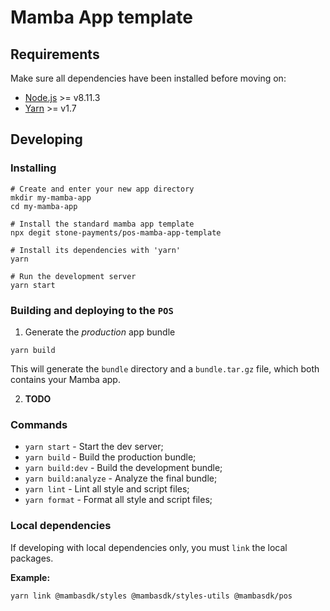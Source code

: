 # Mamba App template

## Requirements

Make sure all dependencies have been installed before moving on:

- [Node.js](http://nodejs.org/) >= v8.11.3
- [Yarn](https://yarnpkg.com/en/docs/install) >= v1.7

## Developing

### Installing

```shell
# Create and enter your new app directory
mkdir my-mamba-app
cd my-mamba-app

# Install the standard mamba app template
npx degit stone-payments/pos-mamba-app-template

# Install its dependencies with 'yarn'
yarn

# Run the development server
yarn start
```

### Building and deploying to the `POS`

1. Generate the *production* app bundle

```shell
yarn build
```

This will generate the `bundle` directory and a `bundle.tar.gz` file, which both contains your Mamba app.

2. **TODO**

### Commands

- `yarn start` - Start the dev server;
- `yarn build` - Build the production bundle;
- `yarn build:dev` - Build the development bundle;
- `yarn build:analyze` - Analyze the final bundle;
- `yarn lint` - Lint all style and script files;
- `yarn format` - Format all style and script files;

### Local dependencies

If developing with local dependencies only, you must `link` the local packages.

**Example:**

```shell
yarn link @mambasdk/styles @mambasdk/styles-utils @mambasdk/pos
```
